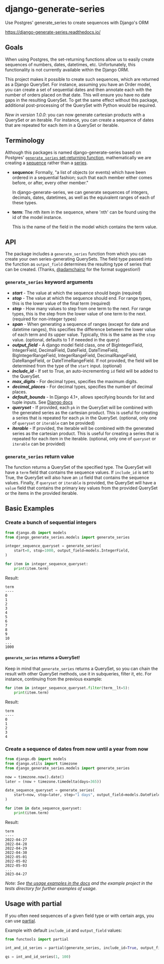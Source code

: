 # django-generate-series

Use Postgres' generate_series to create sequences with Django's ORM

https://django-generate-series.readthedocs.io/

## Goals

When using Postgres, the set-returning functions allow us to easily create sequences of numbers, dates, datetimes, etc. Unfortunately, this functionality is not currently available within the Django ORM.

This project makes it possible to create such sequences, which are returned as a Django QuerySet. For instance, assuming you have an Order model, you can create a set of sequential dates and then annotate each with the number of orders placed on that date. This will ensure you have no date gaps in the resulting QuerySet. To get the same effect without this package, additional post-processing of the QuerySet with Python would be required.

*New in version 1.0.0*: you can now generate cartesian products with a QuerySet or an iterable. For instance, you can create a sequence of dates that are repeated for each item in a QuerySet or iterable.

## Terminology

Although this packages is named django-generate-series based on Postgres' [`generate_series` set-returning function](https://www.postgresql.org/docs/current/functions-srf.html), mathematically we are creating a [sequence](https://en.wikipedia.org/wiki/Sequence) rather than a [series](https://en.wikipedia.org/wiki/Series_(mathematics)).

- **sequence**: Formally, "a list of objects (or events) which have been ordered in a sequential fashion; such that each member either comes before, or after, every other member."

    In django-generate-series, we can generate sequences of integers, decimals, dates, datetimes, as well as the equivalent ranges of each of these types.

- **term**: The *n*th item in the sequence, where '*n*th' can be found using the id of the model instance.

    This is the name of the field in the model which contains the term value.

## API

The package includes a `generate_series` function from which you can create your own series-generating QuerySets. The field type passed into the function as `output_field` determines the resulting type of series that can be created. (Thanks, [@adamchainz](https://twitter.com/adamchainz) for the format suggestion!)

### `generate_series` keyword arguments

- ***start*** - The value at which the sequence should begin (required)
- ***stop*** - The value at which the sequence should end. For range types, this is the lower value of the final term (required)
- ***step*** - How many values to step from one term to the next. For range types, this is the step from the lower value of one term to the next. (required for non-integer types)
- ***span*** - When generating a sequence of ranges (except for date and datetime ranges), this specifies the difference between the lower value of each term and its upper value. Typically, this is the same as the `step` value. (optional, defaults to 1 if neeeded in the query)
- ***output_field*** - A django model field class, one of BigIntegerField, IntegerField, DecimalField, DateField, DateTimeField, BigIntegerRangeField, IntegerRangeField, DecimalRangeField, DateRangeField, or DateTimeRangeField. If not provided, the field will be determined from the type of the `start` input. (optional)
- ***include_id*** - If set to True, an auto-incrementing `id` field will be added to the QuerySet.
- ***max_digits*** - For decimal types, specifies the maximum digits.
- ***decimal_places*** - For decimal types, specifies the number of decimal places.
- ***default_bounds*** - In Django 4.1+, allows specifying bounds for list and tuple inputs. See [Django docs](https://docs.djangoproject.com/en/dev/releases/4.1/#django-contrib-postgres)
- ***queryset*** - If provided, each `pk` in the QuerySet will be combined with the generated series as the cartesian product. This is useful for creating a series that is repeated for each `pk` in the QuerySet. (optional, only one of `queryset` or `iterable` can be provided)
- ***iterable*** - If provided, the iterable will be combined with the generated series as the cartesian product. This is useful for creating a series that is repeated for each item in the iterable. (optional, only one of `queryset` or `iterable` can be provided)

### `generate_series` return value

The function returns a QuerySet of the specified type. The QuerySet will have a `term` field that contains the sequence values. If `include_id` is set to True, the QuerySet will also have an `id` field that contains the sequence values. Finally, if `queryset` or `iterable` is provided, the QuerySet will have a `value` field that contains the primary key values from the provided QuerySet or the items in the provided iterable.

## Basic Examples

### Create a bunch of sequential integers

```python
from django.db import models
from django_generate_series.models import generate_series

integer_sequence_queryset = generate_series(
    start=0, stop=1000, output_field=models.IntegerField,
)

for item in integer_sequence_queryset:
    print(item.term)
```

Result:

    term
    ----
    0
    1
    2
    3
    4
    5
    6
    7
    8
    9
    10
    ...
    1000

#### `generate_series` returns a QuerySet!

Keep in mind that `generate_series` returns a QuerySet, so you can chain the result with other QuerySet methods, use it in subqueries, filter it, etc. For instance, continuing from the previous example:

```python
for item in integer_sequence_queryset.filter(term__lt=5):
    print(item.term)
```

Result:

    term
    ----
    0
    1
    2
    3
    4

### Create a sequence of dates from now until a year from now

```python
from django.db import models
from django.utils import timezone
from django_generate_series.models import generate_series

now = timezone.now().date()
later = (now + timezone.timedelta(days=365))

date_sequence_queryset = generate_series(
    start=now, stop=later, step="1 days", output_field=models.DateField,
)

for item in date_sequence_queryset:
    print(item.term)
```

Result:

    term
    ----
    2022-04-27
    2022-04-28
    2022-04-29
    2022-04-30
    2022-05-01
    2022-05-02
    2022-05-03
    ...
    2023-04-27

*Note: See [the usage examples in the docs](https://django-generate-series.readthedocs.io/en/latest/usage_examples.html) and the example project in the tests directory for further examples of usage.*

## Usage with partial

If you often need sequences of a given field type or with certain args, you can use [partial](https://docs.python.org/3/library/functools.html#functools.partial).

Example with default `include_id` and `output_field` values:

```python
from functools import partial

int_and_id_series = partial(generate_series, include_id=True, output_field=BigIntegerField)

qs = int_and_id_series(1, 100)
```
